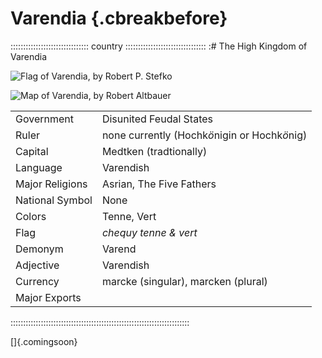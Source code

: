 # Varendia                                                {.cbreakbefore}

::::::::::::::::::::::::::::::: country ::::::::::::::::::::::::::::::::
:# The High Kingdom of Varendia

![Flag of Varendia, by Robert P. Stefko](assets/Flags/Varendia.png "Flag of Varendia, by Robert P. Stefko")

![Map of Varendia, by Robert Altbauer](assets/Maps/Details/World/Varendia.jpg "Map of Varendia, by Robert Altbauer")

|                 |                                               |
| --------------- | --------------------------------------------- |
| Government      | Disunited Feudal States                       |
| Ruler           | none currently (Hochk*ö*nigin or Hochk*ö*nig) |
| Capital         | Medtken (tradtionally)                        |
| Language        | Varendish                                     |
| Major Religions | Asrian, The Five Fathers                      |
| National Symbol | None                                          |
| Colors          | Tenne, Vert                                   |
| Flag            | *chequy tenne & vert*                         |
| Demonym         | Varend                                        |
| Adjective       | Varendish                                     |
| Currency        | marcke (singular), marcken (plural)           |
| Major Exports   |                                               |

:::::::::::::::::::::::::::::::::::::::::::::::::::::::::::::::::::::::

[]{.comingsoon}

